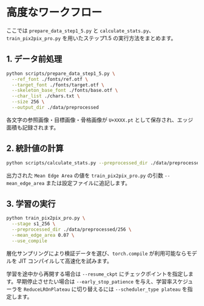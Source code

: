 # 高度なワークフロー

ここでは `prepare_data_step1_5.py` と `calculate_stats.py`、 `train_pix2pix_pro.py` を用いたステップ1.5 の実行方法をまとめます。

## 1. データ前処理

```bash
python scripts/prepare_data_step1_5.py \
  --ref_font ./fonts/ref.otf \
  --target_font ./fonts/target.otf \
  --skeleton_base_font ./fonts/base.otf \
  --char_list ./chars.txt \
  --size 256 \
  --output_dir ./data/preprocessed
```

各文字の参照画像・目標画像・骨格画像が `U+XXXX.pt` として保存され、エッジ面積も記録されます。

## 2. 統計値の計算

```bash
python scripts/calculate_stats.py --preprocessed_dir ./data/preprocessed/256
```

出力された `Mean Edge Area` の値を `train_pix2pix_pro.py` の引数 `--mean_edge_area` または設定ファイルに追記します。

## 3. 学習の実行

```bash
python train_pix2pix_pro.py \
  --stage s1_256 \
  --preprocessed_dir ./data/preprocessed/256 \
  --mean_edge_area 0.07 \
  --use_compile
```

層化サンプリングにより検証データを選び、`torch.compile` が利用可能ならモデルを JIT コンパイルして高速化を試みます。

学習を途中から再開する場合は `--resume_ckpt` にチェックポイントを指定します。早期停止させたい場合は `--early_stop_patience` を与え、学習率スケジューラを ``ReduceLROnPlateau`` に切り替えるには `--scheduler_type plateau` を指定します。
